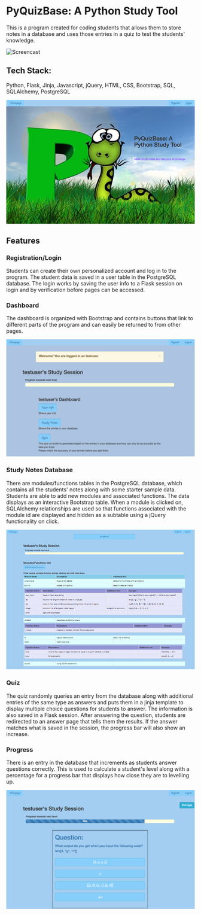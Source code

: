 PyQuizBase: A Python Study Tool
===============================

This is a program created for coding students that allows them to store notes in a database and uses those entries in a quiz to test the students' knowledge.

![Screencast](/static/img/screencast.gif)

Tech Stack:
-----------
Python, Flask, Jinja, Javascript, jQuery, HTML, CSS, Bootstrap, SQL, SQLAlchemy, PostgreSQL

![Homepage](/static/img/Homepage.png)

Features
--------

### Registration/Login

Students can create their own personalized account and log in to the program. The student data is saved in a user table in the PostgreSQL database. The login works by saving the user info to a Flask session on login and by verification before pages can be accessed.

### Dashboard

The dashboard is organized with Bootstrap and contains buttons that link to different parts of the program and can easily be returned to from other pages.

![Dashboard](/static/img/Dashboard.png)

### Study Notes Database

There are modules/functions tables in the PostgreSQL database, which contains all the students' notes along with some starter sample data. Students are able to add new modules and associated functions. The data displays as an interactive Bootstrap table. When a module is clicked on, SQLAlchemy relationships are used so that functions associated with the module id are displayed and hidden as a subtable using a jQuery functionality on click.

![Study Notes Table](/static/img/Study_Notes_Table.png)

### Quiz

The quiz randomly queries an entry from the database along with additional entries of the same type as answers and puts them in a jinja template to display multiple choice questions for students to answer. The information is also saved in a Flask session. After answering the question, students are redirected to an answer page that tells them the results. If the answer matches what is saved in the session, the progress bar will also show an increase.

### Progress

There is an entry in the database that increments as students answer questions correctly. This is used to calculate a student's level along with a percentage for a progress bar that displays how close they are to levelling up.

![Quiz](/static/img/Quiz.png)